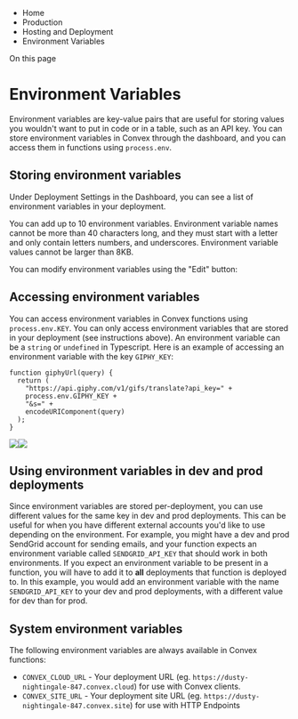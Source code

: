 <div>

<div>

<div>

<div>

-   Home
-   Production
-   Hosting and Deployment
-   Environment Variables

<div>

On this page

</div>

<div>

<div>

# Environment Variables

</div>

Environment variables are key-value pairs that are useful for storing
values you wouldn\'t want to put in code or in a table, such as an API
key. You can store environment variables in Convex through the
dashboard, and you can access them in functions using `process.env`.

## Storing environment variables​

Under Deployment Settings in the Dashboard, you can see a list of
environment variables in your deployment.

You can add up to 10 environment variables. Environment variable names
cannot be more than 40 characters long, and they must start with a
letter and only contain letters numbers, and underscores. Environment
variable values cannot be larger than 8KB.

You can modify environment variables using the \"Edit\" button:

## Accessing environment variables​

You can access environment variables in Convex functions using
`process.env.KEY`. You can only access environment variables that are
stored in your deployment (see instructions above). An environment
variable can be a `string` or `undefined` in Typescript. Here is an
example of accessing an environment variable with the key `GIPHY_KEY`:

<div>

<div>

    function giphyUrl(query) {
      return (
        "https://api.giphy.com/v1/gifs/translate?api_key=" +
        process.env.GIPHY_KEY +
        "&s=" +
        encodeURIComponent(query)
      );
    }

<div>

![](data:image/svg+xml;base64,PHN2Zz48cGF0aD48L3BhdGg+PC9zdmc+)![](data:image/svg+xml;base64,PHN2Zz48cGF0aD48L3BhdGg+PC9zdmc+)

</div>

</div>

</div>

## Using environment variables in dev and prod deployments​

Since environment variables are stored per-deployment, you can use
different values for the same key in dev and prod deployments. This can
be useful for when you have different external accounts you\'d like to
use depending on the environment. For example, you might have a dev and
prod SendGrid account for sending emails, and your function expects an
environment variable called `SENDGRID_API_KEY` that should work in both
environments. If you expect an environment variable to be present in a
function, you will have to add it to **all** deployments that function
is deployed to. In this example, you would add an environment variable
with the name `SENDGRID_API_KEY` to your dev and prod deployments, with
a different value for dev than for prod.

## System environment variables​

The following environment variables are always available in Convex
functions:

-   `CONVEX_CLOUD_URL` - Your deployment URL (eg.
    `https://dusty-nightingale-847.convex.cloud`) for use with Convex
    clients.
-   `CONVEX_SITE_URL` - Your deployment site URL (eg.
    `https://dusty-nightingale-847.convex.site`) for use with HTTP
    Endpoints

</div>

</div>

</div>

</div>

</div>
